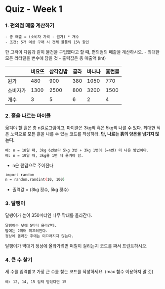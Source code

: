 # Quiz - Week 1

### 1. 편의점 매출 계산하기
    - 총 매출 = (소비자 가격 - 원가) * 개수
    - 조건: 5개 이상 구매 시 전체 물품의 15% 할인

한 고객이 다음과 같이 물건을 구입했다고 할 때, 편의점의 매출을 계산하시오.
    - 최대한 모든 리터럴을 변수에 담을 것
    - 출력값은 총 매출액 (int)
    
   ||비요뜨|삼각김밥|콜라|바나나|홈런볼|
   |---|---|---|---|---|---|
   |원가|480|900|380|1050|770|
   |소비자가|1300|2500|800|3200|1500|
   |개수|3|5|6|2|4|
   
   
### 2. 흙을 나르는 마이클
옮겨야 할 흙은 총 n킬로그램이고, 마이클은 3kg씩 혹은 5kg씩 나를 수 있다.
최대한 적은 노력으로 모든 흙을 나를 수 있는 코드를 작성하라.
__단, 나르는 흙의 양은을 넘기지 않는다.__
    
    예: n = 18일 때, 3kg 6번보다 5kg 3번 + 3kg 1번이 (=4번) 더 나은 방법이다.
    예: n = 19일 때, 3kg을 1번 더 옮겨야 함.
    
- n은 랜덤으로 주어진다
```sh
import random
n = random.randint(10, 100)
```
- 출력값 = (3kg 횟수, 5kg 횟수)
    
    
### 3. 달팽이
달팽이가 높이 350미터인 나무 막대를 올라간다.
    
    달팽이는 낮에 5미터 올라간다.
    밤에는 2미터 미끄러진다.
    정상에 올라간 후에는 미끄러지지 않는다.
    
달팽이가 막대기 정상에 올라가려면 며칠이 걸리는지 코드를 짜서 프린트하시오.


### 4. 큰 수 찾기
세 수를 입력받고 가장 큰 수를 찾는 코드를 작성하세요. (max 함수 이용하지 말 것)
    
    예: 12, 14, 15 입력 받았다면 15